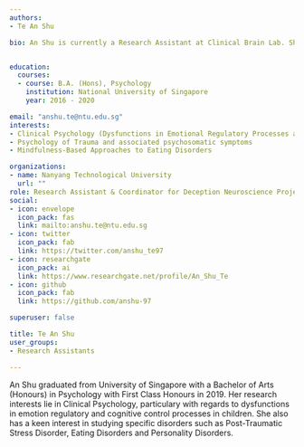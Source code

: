 ```yaml
---
authors:
- Te An Shu 

bio: An Shu is currently a Research Assistant at Clinical Brain Lab. She is working on the neuroscience of deception.


education:
  courses:
  - course: B.A. (Hons), Psychology
    institution: National University of Singapore
    year: 2016 - 2020

email: "anshu.te@ntu.edu.sg"
interests:
- Clinical Psychology (Dysfunctions in Emotional Regulatory Processes and Self-Control)
- Psychology of Trauma and associated psychosomatic symptoms 
- Mindfulness-Based Approaches to Eating Disorders 

organizations:
- name: Nanyang Technological University
  url: ""
role: Research Assistant & Coordinator for Deception Neuroscience Projects
social:
- icon: envelope
  icon_pack: fas
  link: mailto:anshu.te@ntu.edu.sg
- icon: twitter
  icon_pack: fab
  link: https://twitter.com/anshu_te97
- icon: researchgate
  icon_pack: ai
  link: https://www.researchgate.net/profile/An_Shu_Te
- icon: github
  icon_pack: fab
  link: https://github.com/anshu-97

superuser: false

title: Te An Shu 
user_groups:
- Research Assistants

---
```


An Shu graduated from University of Singapore with a Bachelor of Arts (Honours) in Psychology with First Class Honours in 2019. Her research interests lie in Clinical Psychology, particulary with regards to dysfunctions in emotion regulatory and cognitive control processes in children. 
She also has a keen interest in studying specific disorders such as Post-Traumatic Stress Disorder, Eating Disorders and Personality Disorders.
